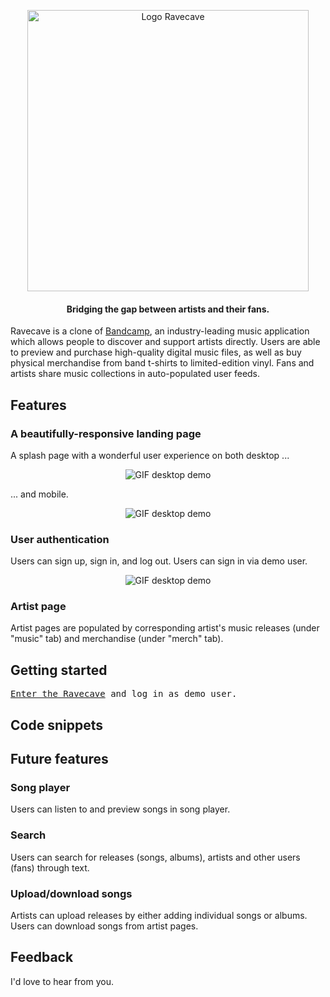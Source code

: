 <p align="center">
    <a href="https://ravecaveapp.herokuapp.com/#/" target="_blank">
        <img width="450" height="auto" src="https://ravecave-seeds.s3.amazonaws.com/assets/ravecave-logotype-color-450.png" alt="Logo Ravecave">
    </a>
</p>
<h4 align="center">Bridging the gap between artists and their fans.</h4>
<p>Ravecave is a clone of <a href="https://bandcamp.com/" target="_blank">Bandcamp</a>, an industry-leading music application which allows people to discover and support artists directly. Users are able to preview and purchase high-quality digital music files, as well as buy physical merchandise from band t-shirts to limited-edition vinyl. Fans and artists share music collections in auto-populated user feeds.</p>
<h2>Features</h2>
<h3>A beautifully-responsive landing page</h3>
<p>A splash page with a wonderful user experience on both desktop ...</p>
<p align="center">
    <img src="https://ravecave-seeds.s3.amazonaws.com/assets/splash_desktop.gif" alt="GIF desktop demo" style="max-width:100%;">
</p>
<p>... and mobile.</p>
<p align="center">
    <img src="https://ravecave-seeds.s3.amazonaws.com/assets/splash_mobile_optimized.gif" alt="GIF desktop demo"
        style="max-width:100%;">
</p>
<h3>User authentication</h3>
<p>Users can sign up, sign in, and log out. Users can sign in via demo user.</p>
<p align="center">
    <img src="https://ravecave-seeds.s3.amazonaws.com/assets/user_auth_desktop.gif" alt="GIF desktop demo"
        style="max-width:100%;">
</p>
<h3>Artist page</h3>
<p>Artist pages are populated by corresponding artist's music releases (under "music" tab) and merchandise (under "merch"
tab).</p>
<h2>Getting started</h2>
<div class="highlight highlight-source-shell">
    <pre><a href="https://ravecaveapp.herokuapp.com/#/" target="_blank">Enter the Ravecave</a> and log in as demo user.</pre>
</div>
<h2>Code snippets</h2>
<h2>Future features</h2>
<h3>Song player</h3>
<p>Users can listen to and preview songs in song player.</p>
<h3>Search</h3>
<p>Users can search for releases (songs, albums), artists and other users (fans) through text.</p>
<h3>Upload/download songs</h3>
<p>Artists can upload releases by either adding individual songs or albums. Users can download songs from artist pages.</p>
<h2>Feedback</h2>
<p>I'd love to hear from you.</p>
